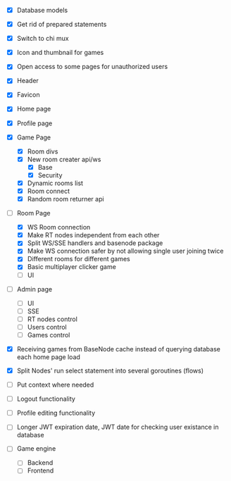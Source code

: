 - [X] Database models
- [X] Get rid of prepared statements
- [X] Switch to chi mux
- [X] Icon and thumbnail for games
- [X] Open access to some pages for unauthorized users
- [X] Header
- [X] Favicon

- [X] Home page

- [X] Profile page

- [X] Game Page
    - [X] Room divs 
    - [X] New room creater api/ws
        - [X] Base
        - [X] Security
    - [X] Dynamic rooms list
    - [X] Room connect
    - [X] Random room returner api

- [ ] Room Page
    - [X] WS Room connection
    - [X] Make RT nodes independent from each other
    - [X] Split WS/SSE handlers and basenode package
    - [X] Make WS connection safer by not allowing single user joining twice
    - [X] Different rooms for different games
    - [X] Basic multiplayer clicker game
    - [ ] UI

- [ ] Admin page
    - [ ] UI
    - [ ] SSE
    - [ ] RT nodes control
    - [ ] Users control
    - [ ] Games control

- [X] Receiving games from BaseNode cache instead of querying database each home page load
- [X] Split Nodes' run select statement into several goroutines (flows)
- [ ] Put context where needed
- [ ] Logout functionality
- [ ] Profile editing functionality
- [ ] Longer JWT expiration date, JWT date for checking user existance in database

- [ ] Game engine
    - [ ] Backend
    - [ ] Frontend